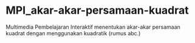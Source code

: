 # MPI_akar-akar-persamaan-kuadrat
Multimedia Pembelajaran Interaktif menentukan akar-akar persamaan kuadrat dengan menggunakan kuadratik (rumus abc.)
